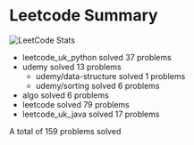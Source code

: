 # Leetcode Summary

![LeetCode Stats](https://leetcard.jacoblin.cool/erik1110?theme=nord&ext=heatmap)

- leetcode_uk_python solved 37 problems
- udemy solved 13 problems
  - udemy/data-structure solved 1 problems
  - udemy/sorting solved 6 problems
- algo solved 6 problems
- leetcode solved 79 problems
- leetcode_uk_java solved 17 problems

A total of 159 problems solved
